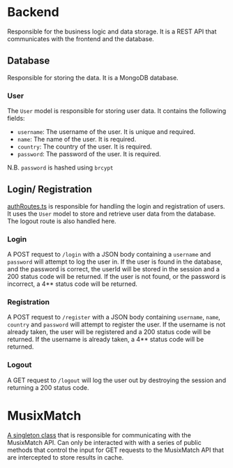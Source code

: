 # Backend
Responsible for the business logic and data storage. It is a REST API that communicates with the frontend and the database.

## Database
Responsible for storing the data. It is a MongoDB database.
### User
The `User` model is responsible for storing user data. It contains the following fields:
- `username`: The username of the user. It is unique and required.
- `name`: The name of the user. It is required.
- `country`: The country of the user. It is required.
- `password`: The password of the user. It is required.

N.B. `password` is hashed using `brcypt`

## Login/ Registration
[authRoutes.ts](src/routes/authRoutes.ts) is responsible for handling the login and registration of users. It uses the `User` model to store and retrieve user data from the database. The logout route is also handled here.
### Login
A POST request to `/login` with a JSON body containing a `username` and `password` will attempt to log the user in. If the user is found in the database, and the password is correct, the userId will be stored in the session and a 200 status code will be returned. If the user is not found, or the password is incorrect, a 4** status code will be returned.
### Registration
A POST request to `/register` with a JSON body containing `username`, `name`, `country` and `password` will attempt to register the user. If the username is not already taken, the user will be registered and a 200 status code will be returned. If the username is already taken, a 4** status code will be returned.
### Logout
A GET request to `/logout` will log the user out by destroying the session and returning a 200 status code.

# MusixMatch
[A singleton class](src/classes/musix-match-gateway.ts) that is responsible for communicating with the MusixMatch API. Can only be interacted with with a series of public methods that control the input for GET requests to the MusixMatch API that are intercepted to store results in cache.